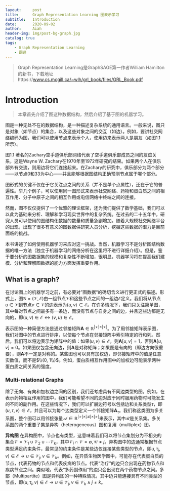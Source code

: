 ```yaml
---
layout:     post
title:      Graph Representation Learning 图表示学习
subtitle:   Introduction
date:       2020-09-02
author:     Aiah
header-img: img/post-bg-graph.jpg
catalog: true
tags:
    - Graph Representation Learning
    - 翻译
---
```

>Graph Representation Learning是GraphSAGE第一作者William Hamilton的新书，下载地址https://www.cs.mcgill.ca/~wlh/grl_book/files/GRL_Book.pdf

# Introduction

>本章首先介绍了图这种数据结构，然后介绍了基于图的机器学习。

图是一种无处不在的数据结构，是一种描述复杂系统的通用语言。一般来说，图只是对象（如节点）的集合，以及这些对象之间的交互（如边）。例如，要讲社交网络编码为图，我们可以使用节点来表示个人，使用边来表示两人是朋友（如图1.1所示）。

<img style="display: block; margin: 0 auto" src="{{site.baseurl}}/img/post_images/Graph-Representation-Learning/1_1graph.png" alt="" />

<div class="caption">图1.1 著名的Zachary空手道俱乐部网络代表了空手道俱乐部成员之间的友谊关系，这是Wayne W. Zachary在1970年至1972年研究的结果。如果两个人在俱乐部外有交流，则用边将它们连接起来。在Zachary的研究中，俱乐部分为两个部分——以节点0和33为中心——并且能够根据图结构正确预测节点属于哪个部分。</div>

图形式的关键不仅在于它关注点之间的关系（并不是单个点属性），还在于它的普遍性。举几个例子，可以使用同一图形式来表示社交网络、药物和蛋白质之间的相互作用、分子中原子之间的相互作用或电信网络中终端之间的连接。

然而，图不仅仅提供了一个优雅的理论框架，还为我们提供了数学基础，我们可以以此为基础来分析、理解和学习现实世界中的复杂系统。在过去的二十五年中，研究人员可以使用的图结构化数据的数量和质量急剧增加。随着大规模社交网络平台的出现，出现了很多有意义的图数据供研究人员分析，挖掘这些数据的潜力是目前面临的挑战。

本书讲述了如何使用机器学习来应对这一挑战。当然，机器学习不是分析图结构数据的唯一方法（独立于机器学习的网络分析在这里将不进行详细介绍）。但是，鉴于要分析的图数据集的规模和复杂性不断增加，很明显，机器学习将在提高我们建模、分析和理解图数据的能力方面发挥重要作用。

## What is a graph?

在讨论图上的机器学习之前，有必要对”图数据“的确切含义进行更正式的描述。形式上，图$\mathcal{G}=(\mathcal{V}, \mathcal{E})$由一组节点$\mathcal{V}$和这些节点之间的一组边$\mathcal{E}$定义。我们将从节点$u \in \mathcal{V}$到节点$v \in \mathcal{V}$的边表示为$(u, v) \in \mathcal{E}$。在许多情况下，我们只关注简单图，其中每对节点之间最多有一条边，而没有节点与自身之间的边，并且这些边都是无向的，即$(u, v) \in \mathcal{E} \leftrightarrow (v, u) \in \mathcal{E}$。

表示图的一种简便方法是通过邻接矩阵$\mathbf{A} \in \mathbb{R}^{\vert \mathcal{V}\vert \times \vert\mathcal{V}\vert}$。为了用邻接矩阵表示图，我们对图中的节点进行排序，以使每个节点在邻接矩阵中索引特定的行和列。然后，我们可以将边表示为矩阵中的值：如果$(u, v) \in \mathcal{E}$，则$\mathbf{A}[u, v]=1$，否则$\mathbf{A}[u, v]=0$。如果图仅包含无向边，则$\mathbf{A}$是对称矩阵；如果图是有向的（即边方向很重要），则$\mathbf{A}$不一定是对称的。某些图也可以具有加权边，即邻接矩阵中的值是任意实数值，而不是$\\{0, 1\\}$。例如，蛋白质相互作用图中的加权边可能表示两种蛋白质之间关系的强度。

### Multi-relational Graphs

除了无向、有向和加权边之间的区别，我们还考虑具有不同边类型的图。例如，在表示药物相互作用的图中，我们可能希望不同的边对应于同时服用药物时可能发生的不同的副作用。在这些情况下，我们可以扩展边符号以包括边和关系类型$\tau$，即$(u, \tau, v) \in \mathcal{E}$，并且可以为每个边类型定义一个邻接矩阵$\mathbf{A}_{\tau}$。我们称这类图为多关系图，整个图可以用邻接张量$\mathcal{A} \in \mathbb{R}^{\vert\mathcal{V}\vert \times \vert\mathcal{R}\vert \times \vert\mathcal{V}\vert}$来表示，其中$\mathcal{R}$是关系集。多关系图的两个重要子集是异构（heterogeneous）图和复用（multiplex）图。

<strong>异构图</strong> 在异构图中，节点也有类型，这意味着我们可以将节点集划分为不相交的集合$\mathcal{V}=\mathcal{V}_1 \cup \mathcal{V}_2 \cup \cdots \mathcal{V}_k$，其中$\mathcal{V}_i \cap \mathcal{V} = \emptyset, \forall i \neq j$。异构图中的边通常根据节点类型满足约束条件，最常见的约束条件是某些边仅连接某些类型的节点，即$u, \tau_i, v) \in \mathcal{E} \rightarrow u \in \mathcal{V}_j, v \in \mathcal{V}_k$。例如，在异质生物医学图中，可能存在代表蛋白质的节点，代表药物的节点和代表疾病的节点。代表“治疗”的边只会出现在药物节点和疾病节点之间。类似地，代表“多药副作用”的边只会出现在两个药物节点之间。多部（Multipartite）图是异构图的一种特殊情况，其中边只能连接具有不同类型的节点，即$(u, \tau_i, v) \in \mathcal{E} \rightarrow u \in \mathcal{V}_j, v \in \mathcal{V}_k \wedge j \neq k$。
